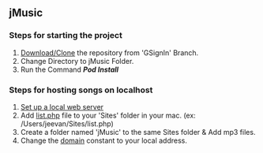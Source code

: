 ## jMusic

### Steps for starting the project
  1. [Download/Clone](https://github.com/JeevanEashwar/jMusic/tree/GSignIn) the repository from 'GSignIn' Branch.
  2. Change Directory to jMusic Folder.
  3. Run the Command **_Pod Install_**

### Steps for hosting songs on localhost
  1. [Set up a local web server](https://discussions.apple.com/docs/DOC-12034)
  2. Add [list.php](https://github.com/JeevanEashwar/jMusic/blob/GSignIn/list.php) file to your 'Sites' folder in your mac. (ex: /Users/jeevan/Sites/list.php)
  3. Create a folder named 'jMusic' to the same Sites folder & Add mp3 files.
  4. Change the [domain](https://github.com/JeevanEashwar/jMusic/blob/GSignIn/jMusic/ViewControllers/HomeViewController.swift#L37) constant to your local address.
